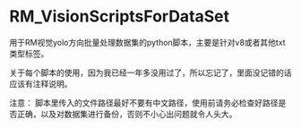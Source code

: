 # RM_VisionScriptsForDataSet
用于RM视觉yolo方向批量处理数据集的python脚本，主要是针对v8或者其他txt类型标签。


关于每个脚本的使用，因为我已经一年多没用过了，所以忘记了，里面没记错的话应该有注释说明。


注意：
    脚本里传入的文件路径最好不要有中文路径，使用前请务必检查好路径是否正确，以及对数据集进行备份，否则不小心出问题就令人头大。
